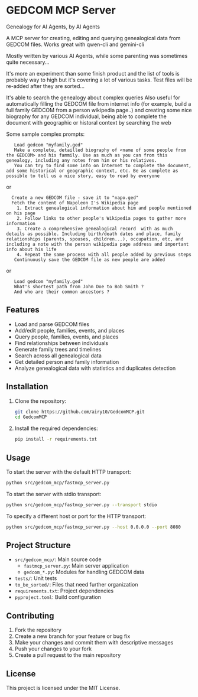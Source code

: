 # GEDCOM MCP Server

Genealogy for AI Agents, by AI Agents

A MCP server for creating, editing and querying genealogical data from GEDCOM files.
Works great with qwen-cli and gemini-cli

Mostly written by various AI Agents, while some parenting was sometimes quite necessary...

It's more an experiment than some finish product and the list of tools is probably way to high but it's covering a lot of various tasks.
Test files will be re-added after they are sorted...

It's able to search the genealogy about complex queries
Also useful for automatically filling the GEDCOM file from internet info (for example,
build a full family GEDCOM from a person wikipedia page..) and creating some nice
biography for any GEDCOM individual, being able to complete the document with geographic
or historal context by searching the web

Some sample complex prompts:
```
   Load gedcom "myfamily.ged"
   Make a complete, detailled biography of <name of some people from the GEDCOM> and his fammily. Use as much as you can from this genealogy, including any notes from him or his relatives. 
   You can try to find some info on Internet to complete the document, add some historical or geographic context, etc. Be as complete as possible to tell us a nice story, easy to read by everyone
```

or
    
```
  Create a new GEDCOM file - save it to "napo.ged"                                                                                                                                              
  Fetch the content of Napoleon I's Wikipedia page                                                                                                                                           
    1. Extract genealogical information about him and people mentioned on his page                                                                                                             
    2. Follow links to other people's Wikipedia pages to gather more information                                                                                                              
    3. Create a comprehensive genealogical record  with as much details as possible. Including birth/death dates and place, family relationships (parents, spouses, children...), occupation, etc, and including a note with the person wikipedia page address and important info about his life                                                                                                                    
    4. Repeat the same process with all people added by previous steps                                                                                                                       
   Continuously save the GEDCOM file as new people are added
```

or
    
```
   Load gedcom "myfamily.ged"
   What's shortest path from John Doe to Bob Smith ?
   And who are their common ancestors ?
```   

## Features

- Load and parse GEDCOM files
- Add/edit people, families, events, and places
- Query people, families, events, and places
- Find relationships between individuals
- Generate family trees and timelines
- Search across all genealogical data
- Get detailed person and family information
- Analyze genealogical data with statistics and duplicates detection

## Installation

1. Clone the repository:
   ```bash
   git clone https://github.com/airy10/GedcomMCP.git
   cd GedcomMCP
   ```

2. Install the required dependencies:
   ```bash
   pip install -r requirements.txt
   ```

## Usage

To start the server with the default HTTP transport:

```bash
python src/gedcom_mcp/fastmcp_server.py
```

To start the server with stdio transport:

```bash
python src/gedcom_mcp/fastmcp_server.py --transport stdio
```

To specify a different host or port for the HTTP transport:

```bash
python src/gedcom_mcp/fastmcp_server.py --host 0.0.0.0 --port 8080
```

## Project Structure

- `src/gedcom_mcp/`: Main source code
  - `fastmcp_server.py`: Main server application
  - `gedcom_*.py`: Modules for handling GEDCOM data
- `tests/`: Unit tests
- `to_be_sorted/`: Files that need further organization
- `requirements.txt`: Project dependencies
- `pyproject.toml`: Build configuration

## Contributing

1. Fork the repository
2. Create a new branch for your feature or bug fix
3. Make your changes and commit them with descriptive messages
4. Push your changes to your fork
5. Create a pull request to the main repository

## License

This project is licensed under the MIT License.
